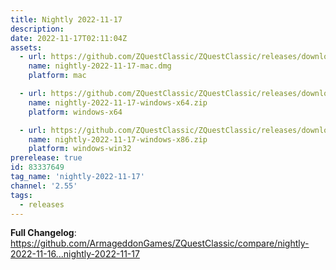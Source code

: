 ```yaml
---
title: Nightly 2022-11-17
description: 
date: 2022-11-17T02:11:04Z
assets: 
  - url: https://github.com/ZQuestClassic/ZQuestClassic/releases/download/nightly-2022-11-17/nightly-2022-11-17-mac.dmg
    name: nightly-2022-11-17-mac.dmg
    platform: mac

  - url: https://github.com/ZQuestClassic/ZQuestClassic/releases/download/nightly-2022-11-17/nightly-2022-11-17-windows-x64.zip
    name: nightly-2022-11-17-windows-x64.zip
    platform: windows-x64

  - url: https://github.com/ZQuestClassic/ZQuestClassic/releases/download/nightly-2022-11-17/nightly-2022-11-17-windows-x86.zip
    name: nightly-2022-11-17-windows-x86.zip
    platform: windows-win32
prerelease: true
id: 83337649
tag_name: 'nightly-2022-11-17'
channel: '2.55'
tags:
  - releases
---
```


**Full Changelog**: https://github.com/ArmageddonGames/ZQuestClassic/compare/nightly-2022-11-16...nightly-2022-11-17
